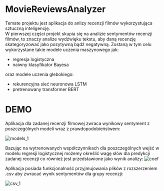﻿# MovieReviewsAnalyzer

Temate projektu jest aplikacja do anlizy recenzji filmów wykorzystująca sztuczną inteligencję.  
W pierwszej części projekt skupia się na analizie sentymentów recenzji filmów, to znaczy analize wydźwięku tekstu, aby daną recenzję skategoryzować jako pozytywną bądź negatywną.
Zostaną w tym celu wykorzystane takie modele uczenia maszynowego jak:
- regresja logistyczna
- naiwny klasyfikator Bayesa

oraz modele uczenia głebokiego:
- rekurencyjna sieć neuronowa LSTM
- pretrenowany transformer BERT

# DEMO
Aplikacja dla zadanej recenzji filmowej zwraca wynikowy sentyment z poszczególnych modeli wraz z prawdopodobieństwem:

![models_1](https://github.com/WojK/MovieReviewsAnalyzer/assets/106305960/e88cd63e-357d-4e28-9c1a-355fb2f72d53)


Bazując na wytrenowanych współczynnikach dla poszczególnych wejść w modelu regresji logistycznej możemy określić wagę słów dla predykcji zadanej recenzji co również jest przedstawione jako wynik analizy:
![coef](https://github.com/WojK/MovieReviewsAnalyzer/assets/106305960/5327d7ed-d0eb-4bdd-a86a-a8364790e20b)

Aplikacja posiada funkcjonalność przyjmujowania plików z rozszerzeniem .csv aby zwracać wynik sentymentów dla grupy recenzji:

![csv_1](https://github.com/WojK/MovieReviewsAnalyzer/assets/106305960/8260e2b0-5a07-479d-ac6a-4d6fa232d030)
